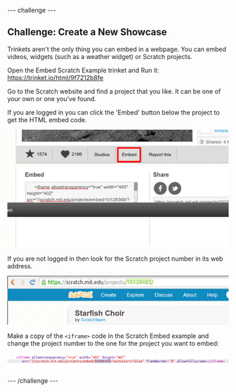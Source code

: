 \--- challenge \---

## Challenge: Create a New Showcase

Trinkets aren't the only thing you can embed in a webpage. You can embed videos, widgets (such as a weather widget) or Scratch projects.

Open the Embed Scratch Example trinket and Run it: <https://trinket.io/html/9f7212b8fe>

Go to the Scratch website and find a project that you like. It can be one of your own or one you've found.

If you are logged in you can click the 'Embed' button below the project to get the HTML embed code.

![スクリーンショット](images/scratch-embed.png)

If you are not logged in then look for the Scratch project number in its web address.

![スクリーンショット](images/scratch-project-number.png)

Make a copy of the `<iframe>` code in the Scratch Embed example and change the project number to the one for the project you want to embed:

![スクリーンショット](images/scratch-iframe.png)

\--- /challenge \---